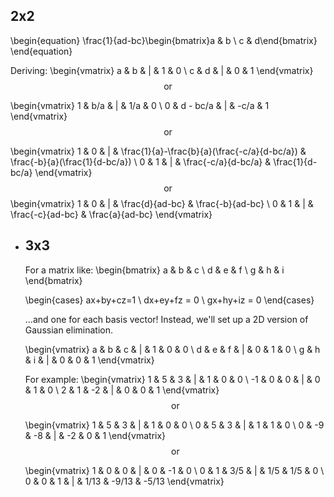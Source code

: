 ## 2x2
\begin{equation}
\frac{1}{ad-bc}\begin{bmatrix}a & b \\ c & d\end{bmatrix}
\end{equation}

Deriving:
\begin{vmatrix}
a & b & | & 1 & 0 \\
c & d & | & 0 & 1
\end{vmatrix}
$$\text{or}$$

\begin{vmatrix}
1 & b/a & | & 1/a & 0 \\
0 & d - bc/a & | & -c/a & 1
\end{vmatrix}
$$\text{or}$$

\begin{vmatrix}
1 & 0 & | & \frac{1}{a}-\frac{b}{a}(\frac{-c/a}{d-bc/a}) & \frac{-b}{a}(\frac{1}{d-bc/a}) \\
0 & 1 & | & \frac{-c/a}{d-bc/a} & \frac{1}{d-bc/a}
\end{vmatrix}$$
\text{or}$$
\begin{vmatrix}
1 & 0 & | & \frac{d}{ad-bc} & \frac{-b}{ad-bc} \\
0 & 1 & | & \frac{-c}{ad-bc} & \frac{a}{ad-bc}
\end{vmatrix}
- ## 3x3
  For a matrix like:
  \begin{bmatrix}
  a & b & c \\
  d & e & f \\
  g & h & i
  \end{bmatrix}
  
  \begin{cases}
  ax+by+cz=1 \\
  dx+ey+fz = 0 \\
  gx+hy+iz = 0
  \end{cases}
  
  ...and one for each basis vector! Instead, we'll set up a 2D version of Gaussian elimination.
  
  \begin{vmatrix}
  a & b & c & | & 1 & 0 & 0 \\
  d & e & f & | & 0 & 1 & 0 \\
  g & h & i & | & 0 & 0 & 1
  \end{vmatrix}
  
  For example:
  \begin{vmatrix}
  1 & 5 & 3 & | & 1 & 0 & 0 \\
  -1 & 0 & 0 & | & 0 & 1 & 0 \\
  2 & 1 & -2 & | & 0 & 0 & 1
  \end{vmatrix}
  $$\text{or}$$
  
  \begin{vmatrix}
  1 & 5 & 3 & | & 1 & 0 & 0 \\
  0 & 5 & 3 & | & 1 & 1 & 0 \\
  0 & -9 & -8 & | & -2 & 0 & 1
  \end{vmatrix}$$
  \text{or}$$
  
  \begin{vmatrix}
  1 & 0 & 0 & | & 0 & -1 & 0 \\
  0 & 1 & 3/5 & | & 1/5 & 1/5 & 0 \\
  0 & 0 & 1 & | & 1/13 & -9/13 & -5/13
  \end{vmatrix}